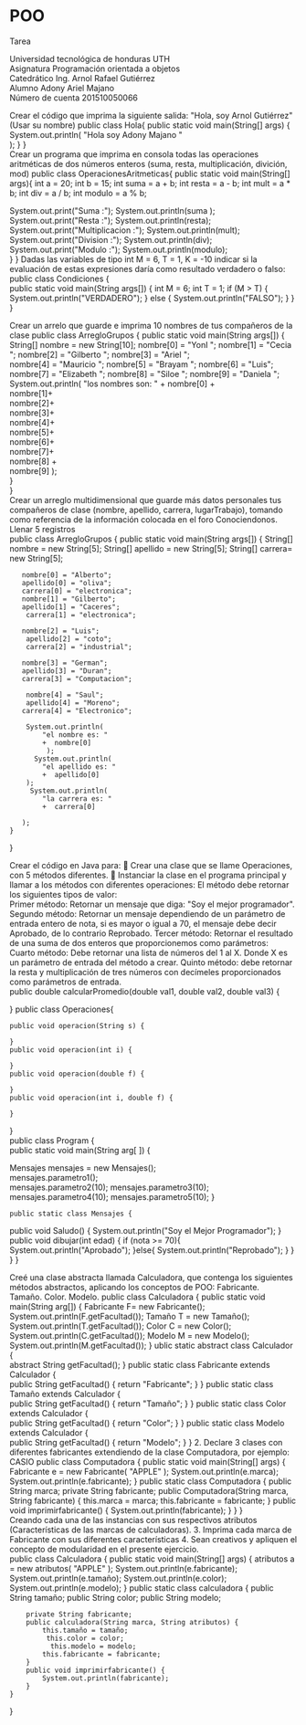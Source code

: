 # POO
Tarea

Universidad tecnológica de honduras UTH   
Asignatura Programación orientada a objetos   
Catedrático  Ing. Arnol Rafael Gutiérrez   
Alumno Adony Ariel Majano   
Número de cuenta 201510050066 



Crear el código que imprima la siguiente salida: "Hola, soy Arnol Gutiérrez" (Usar su nombre) 
public class Hola{ 
    public static void main(String[] args) { 
        System.out.println( 
            "Hola soy Adony Majano "   
           ); 
    } 
}   
Crear un programa que imprima en consola todas las operaciones aritméticas de dos números enteros (suma, resta, multiplicación, divición, mod) public class 
 OperacionesAritmeticas{ 
 public static void main(String[] args){ 
  int a      = 20; 
  int b     = 15; 
  int suma   = a + b; 
  int resta  = a - b; 
  int mult   = a * b; 
  int div    = a / b; 
  int modulo = a % b; 
   
  System.out.print("Suma :"); 
  System.out.println(suma ); 
  System.out.print("Resta :"); 
  System.out.println(resta); 
  System.out.print("Multiplicacion :"); 
  System.out.println(mult); 
  System.out.print("Division :"); 
  System.out.println(div); 
  System.out.print("Modulo :"); 
  System.out.println(modulo);  
 } 
} 
Dadas las variables de tipo int M = 6, T = 1, K = -10 indicar si la evaluación de estas expresiones daría como resultado verdadero o falso: 
public class Condiciones {  
 public static void main(String args[]) { 
     int M = 6; 
        int T = 1; 
   if (M > T) { 
            System.out.println("VERDADERO"); 
        } else { 
            System.out.println("FALSO"); 
        } 
    } 
} 
   
 
Crear un arrelo que guarde e imprima 10 nombres de tus compañeros de la clase 
public class ArregloGrupos { 
    public static void main(String args[]) { 
        String[]  nombre = new String[10]; 
        nombre[0] = "YonI "; 
         nombre[1] = "Cecia "; 
         nombre[2] = "Gilberto "; 
         nombre[3] = "Ariel ";    
        nombre[4] = "Mauricio "; 
          nombre[5] = "Brayam "; 
          nombre[6] = "Luis"; 
            nombre[7] = "Elizabeth "; 
             nombre[8] = "Siloe "; 
              nombre[9] = "Daniela ";  
        System.out.println( 
            "los nombres son: " 
            + nombre[0] +  
         nombre[1]+   
         nombre[2]+  
         nombre[3]+   
          nombre[4]+   
          nombre[5]+   
          nombre[6]+   
            nombre[7]+   
             nombre[8] +  
              nombre[9] 
        );  
    }  
}  
Crear un arreglo multidimensional que guarde más datos personales tus compañeros de clase (nombre, apellido, carrera, lugarTrabajo), tomando como referencia de la información colocada en el foro Conociendonos. Llenar 5 registros  
public class ArregloGrupos { 
    public static void main(String args[]) { 
        String[] nombre = new String[5]; 
         String[] apellido = new String[5]; 
          String[] carrera= new String[5]; 
       
       nombre[0] = "Alberto"; 
       apellido[0] = "oliva"; 
       carrera[0] = "electronica";      
       nombre[1] = "Gilberto"; 
       apellido[1] = "Caceres"; 
        carrera[1] = "electronica"; 
       
       nombre[2] = "Luis"; 
        apellido[2] = "coto"; 
        carrera[2] = "industrial"; 
         
       nombre[3] = "German";   
       apellido[3] = "Duran"; 
       carrera[3] = "Computacion"; 
                 
        nombre[4] = "Saul";   
        apellido[4] = "Moreno"; 
       carrera[4] = "Electronico"; 
         
        System.out.println( 
            "el nombre es: " 
            +  nombre[0]  
             );            
          System.out.println( 
            "el apellido es: " 
            +  apellido[0]        
        ); 
         System.out.println( 
            "la carrera es: " 
            +  carrera[0]  
                           
       );  
    } 
} 

Crear el código en Java para: 
 Crear una clase que se llame Operaciones, con 5 métodos diferentes. 
 Instanciar la clase en el programa principal y llamar a los métodos con diferentes 
operaciones: 
El método debe retornar los siguientes tipos de valor:  
Primer método: Retornar un mensaje que diga: "Soy el mejor programador". 
Segundo método: Retornar un mensaje dependiendo de un parámetro de entrada entero 
de nota, si es mayor o igual a 70, el mensaje debe decir Aprobado, de lo contrario 
Reprobado. 
Tercer método: Retornar el resultado de una suma de dos enteros que proporcionemos 
como parámetros:   
Cuarto método:  Debe retornar una lista de números del 1 al X. Donde X es un parámetro 
de entrada del método a crear. 
Quinto método: debe retornar la resta y multiplicación de tres números con decímeles 
proporcionados como parámetros de entrada.        
public double calcularPromedio(double val1, double val2, 
                              double val3) { 
     
} 
public class Operaciones{ 
     
    public void operacion(String s) { 
         
    } 
    public void operacion(int i) { 
         
    } 
    public void operacion(double f) { 
        
    } 
    public void operacion(int i, double f) { 
         
    } 
}  
public class Program {  
public static void main(String arg[ ]) {  
    
Mensajes mensajes = new Mensajes();  
mensajes.parametro1();                  
mensajes.parametro2(10); 
mensajes.parametro3(10); 
mensajes.parametro4(10); 
mensajes.parametro5(10); 
    } 
    
    public static class Mensajes {  
   
  public void Saludo() { 
    System.out.println("Soy el Mejor Programador"); 
}  
public void dibujar(int edad) { 
  if (nota >= 70){ 
     System.out.println("Aprobado"); 
  }else{ 
     System.out.println("Reprobado"); 
     } 
    } 
   } 
  } 
  
  Creé una clase abstracta llamada Calculadora, que contenga los siguientes métodos abstractos, aplicando los conceptos de POO: 
   Fabricante.  
   Tamaño. 
   Color. 
   Modelo. 
public class Calculadora { 
     public static void main(String arg[]) { 
         Fabricante F= new Fabricante(); 
         System.out.println(F.getFacultad()); 
          Tamaño T = new Tamaño(); 
          System.out.println(T.getFacultad()); 
          Color C = new Color(); 
          System.out.println(C.getFacultad()); 
           Modelo M = new Modelo(); 
          System.out.println(M.getFacultad()); 
} 
ublic static abstract class  Calculador {    
    abstract String getFacultad(); 
    } 
    public static class Fabricante extends Calculador {    
    public String getFacultad() { 
            return "Fabricante"; 
        } 
    } 
     public static class Tamaño extends Calculador {     
         public String getFacultad() { 
            return "Tamaño"; 
        } 
    } 
    public static class Color extends Calculador {    
    public String getFacultad() { 
            return "Color"; 
        } 
    } 
    public static class Modelo extends Calculador {      
    public String getFacultad() { 
            return "Modelo"; 
        } 
    } 
2. Declare 3 clases con diferentes fabricantes extendiendo de la clase Computadora, por ejemplo:  
   CASIO 
public class Computadora { 
    public static void main(String[] args) { 
Fabricante e = new Fabricante( 
            "APPLE" 
        ); 
System.out.println(e.marca); 
 System.out.println(e.fabricante); 
    } 
 public static class Computadora { 
public String marca; 
private String fabricante; 
      public Computadora(String marca, String fabricante) { 
this.marca = marca; 
            this.fabricante = fabricante; 
        } 
        public void imprimirfabricante() { 
            System.out.println(fabricante); 
        } 
    } 
}  
Creando cada una de las instancias con sus respectivos atributos (Características de las marcas de calculadoras). 
3. Imprima cada marca de Fabricante con sus diferentes características 
4. Sean creativos y apliquen el concepto de modularidad en el presente ejercicio.  
public class Calculadora { 
    public static void main(String[] args) { 
        atributos a = new atributos( 
            "APPLE" 
        ); 
        System.out.println(e.fabricante); 
        System.out.println(e.tamaño); 
        System.out.println(e.color); 
        System.out.println(e.modelo); 
    } 
    public static class calculadora { 
        public String tamaño; 
        public String color; 
        public String modelo;  
 
        private String fabricante; 
        public calculadora(String marca, String atributos) { 
            this.tamaño = tamaño;         
             this.color = color;      
              this.modelo = modelo; 
            this.fabricante = fabricante; 
        } 
        public void imprimirfabricante() { 
            System.out.println(fabricante); 
        } 
    } 
} 

